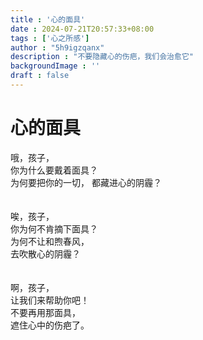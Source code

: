 ```yaml
---
title : '心的面具'
date : 2024-07-21T20:57:33+08:00
tags : ['心之所感']
author : "5h9igzqanx"
description : "不要隐藏心的伤疤，我们会治愈它"
backgroundImage : ''
draft : false
---
```


# 心的面具

哦，孩子，  
你为什么要戴着面具？  
为何要把你的一切，
都藏进心的阴霾？  
<br>  
唉，孩子，  
你为何不肯摘下面具？  
为何不让和煦春风，  
去吹散心的阴霾？  
<br>  
啊，孩子，  
让我们来帮助你吧！  
不要再用那面具，  
遮住心中的伤疤了。  
